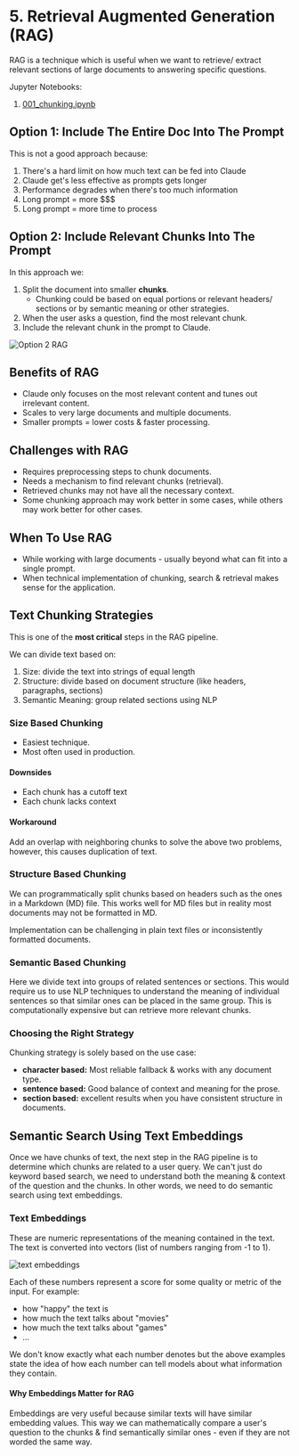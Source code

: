 # 5. Retrieval Augmented Generation (RAG)

RAG is a technique which is useful when we want to retrieve/ extract relevant sections of large documents to answering specific questions. 

Jupyter Notebooks:
1. [001_chunking.ipynb](./notebooks/5-rag/001_chunking.ipynb)

## Option 1: Include The Entire Doc Into The Prompt 

This is not a good approach because:
1. There's a hard limit on how much text can be fed into Claude 
2. Claude get's less effective as prompts gets longer
3. Performance degrades when there's too much information
4. Long prompt = more $$$
5. Long prompt = more time to process

## Option 2: Include Relevant Chunks Into The Prompt

In this approach we:
1. Split the document into smaller **chunks**.
   - Chunking could be based on equal portions or relevant headers/ sections or by semantic meaning or other strategies.
2. When the user asks a question, find the most relevant chunk.
3. Include the relevant chunk in the prompt to Claude.

![Option 2 RAG](https://everpath-course-content.s3-accelerate.amazonaws.com/instructor%2Fa46l9irobhg0f5webscixp0bs%2Fpublic%2F1748559475%2F09_-_001_-_Introducing_Retrieval_Augmented_Generation_09.1748559475445.png)

## Benefits of RAG

- Claude only focuses on the most relevant content and tunes out irrelevant content.
- Scales to very large documents and multiple documents.
- Smaller prompts = lower costs & faster processing.

## Challenges with RAG

- Requires preprocessing steps to chunk documents.
- Needs a mechanism to find relevant chunks (retrieval).
- Retrieved chunks may not have all the necessary context.
- Some chunking approach may work better in some cases, while others may work better for other cases. 

## When To Use RAG

- While working with large documents - usually beyond what can fit into a single prompt.
- When technical implementation of chunking, search & retrieval makes sense for the application.

## Text Chunking Strategies

This is one of the **most critical** steps in the RAG pipeline. 

We can divide text based on:
1. Size: divide the text into strings of equal length 
2. Structure: divide based on document structure (like headers, paragraphs, sections) 
3. Semantic Meaning: group related sections using NLP

### Size Based Chunking

- Easiest technique. 
- Most often used in production.

#### Downsides

- Each chunk has a cutoff text
- Each chunk lacks context

#### Workaround

Add an overlap with neighboring chunks to solve the above two problems, however, this causes duplication of text.

### Structure Based Chunking

We can programmatically split chunks based on headers such as the ones in a Markdown (MD) file. This works well for MD files but in reality most documents may not be formatted in MD.

Implementation can be challenging in plain text files or inconsistently formatted documents.

### Semantic Based Chunking

Here we divide text into groups of related sentences or sections. This would require us to use NLP techniques to understand the meaning of individual sentences so that similar ones can be placed in the same group. This is computationally expensive but can retrieve more relevant chunks.

### Choosing the Right Strategy

Chunking strategy is solely based on the use case:

- **character based:** Most reliable fallback & works with any document type.
- **sentence based:** Good balance of context and meaning for the prose.
- **section based:** excellent results when you have consistent structure in documents.

## Semantic Search Using Text Embeddings

Once we have chunks of text, the next step in the RAG pipeline is to determine which chunks are related to a user query. We can't just do keyword based search, we need to understand both the meaning & context of the question and the chunks. In other words, we need to do semantic search using text embeddings.

### Text Embeddings

These are numeric representations of the meaning contained in the text. The text is converted into vectors (list of numbers ranging from -1 to 1). 

![text embeddings](https://everpath-course-content.s3-accelerate.amazonaws.com/instructor%2Fa46l9irobhg0f5webscixp0bs%2Fpublic%2F1748559465%2F09_-_003_-_Text_Embeddings_05.1748559464827.png)

Each of these numbers represent a score for some quality or metric of the input. For example: 
- how "happy" the text is
- how much the text talks about "movies"
- how much the text talks about "games"
- ...

We don't know exactly what each number denotes but the above examples state the idea of how each number can tell models about what information they contain.

#### Why Embeddings Matter for RAG

Embeddings are very useful because similar texts will have similar embedding values. This way we can mathematically compare a user's question to the chunks & find semantically similar ones - even if they are not worded the same way.